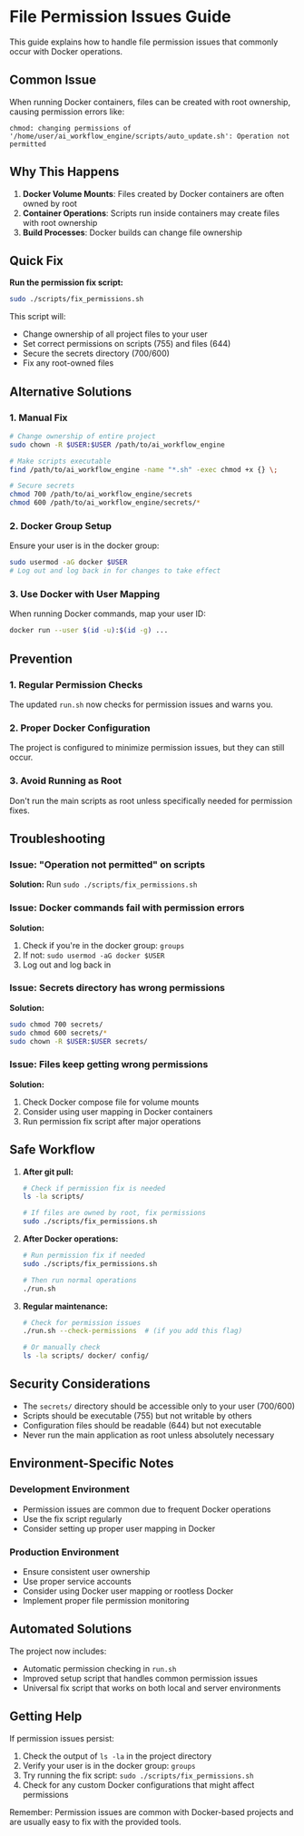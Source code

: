 # File Permission Issues Guide

This guide explains how to handle file permission issues that commonly occur with Docker operations.

## Common Issue

When running Docker containers, files can be created with root ownership, causing permission errors like:
```
chmod: changing permissions of '/home/user/ai_workflow_engine/scripts/auto_update.sh': Operation not permitted
```

## Why This Happens

1. **Docker Volume Mounts**: Files created by Docker containers are often owned by root
2. **Container Operations**: Scripts run inside containers may create files with root ownership
3. **Build Processes**: Docker builds can change file ownership

## Quick Fix

**Run the permission fix script:**
```bash
sudo ./scripts/fix_permissions.sh
```

This script will:
- Change ownership of all project files to your user
- Set correct permissions on scripts (755) and files (644)
- Secure the secrets directory (700/600)
- Fix any root-owned files

## Alternative Solutions

### 1. Manual Fix
```bash
# Change ownership of entire project
sudo chown -R $USER:$USER /path/to/ai_workflow_engine

# Make scripts executable
find /path/to/ai_workflow_engine -name "*.sh" -exec chmod +x {} \;

# Secure secrets
chmod 700 /path/to/ai_workflow_engine/secrets
chmod 600 /path/to/ai_workflow_engine/secrets/*
```

### 2. Docker Group Setup
Ensure your user is in the docker group:
```bash
sudo usermod -aG docker $USER
# Log out and log back in for changes to take effect
```

### 3. Use Docker with User Mapping
When running Docker commands, map your user ID:
```bash
docker run --user $(id -u):$(id -g) ...
```

## Prevention

### 1. Regular Permission Checks
The updated `run.sh` now checks for permission issues and warns you.

### 2. Proper Docker Configuration
The project is configured to minimize permission issues, but they can still occur.

### 3. Avoid Running as Root
Don't run the main scripts as root unless specifically needed for permission fixes.

## Troubleshooting

### Issue: "Operation not permitted" on scripts
**Solution:** Run `sudo ./scripts/fix_permissions.sh`

### Issue: Docker commands fail with permission errors
**Solution:** 
1. Check if you're in the docker group: `groups`
2. If not: `sudo usermod -aG docker $USER`
3. Log out and log back in

### Issue: Secrets directory has wrong permissions
**Solution:** 
```bash
sudo chmod 700 secrets/
sudo chmod 600 secrets/*
sudo chown -R $USER:$USER secrets/
```

### Issue: Files keep getting wrong permissions
**Solution:** 
1. Check Docker compose file for volume mounts
2. Consider using user mapping in Docker containers
3. Run permission fix script after major operations

## Safe Workflow

1. **After git pull:**
   ```bash
   # Check if permission fix is needed
   ls -la scripts/
   
   # If files are owned by root, fix permissions
   sudo ./scripts/fix_permissions.sh
   ```

2. **After Docker operations:**
   ```bash
   # Run permission fix if needed
   sudo ./scripts/fix_permissions.sh
   
   # Then run normal operations
   ./run.sh
   ```

3. **Regular maintenance:**
   ```bash
   # Check for permission issues
   ./run.sh --check-permissions  # (if you add this flag)
   
   # Or manually check
   ls -la scripts/ docker/ config/
   ```

## Security Considerations

- The `secrets/` directory should be accessible only to your user (700/600)
- Scripts should be executable (755) but not writable by others
- Configuration files should be readable (644) but not executable
- Never run the main application as root unless absolutely necessary

## Environment-Specific Notes

### Development Environment
- Permission issues are common due to frequent Docker operations
- Use the fix script regularly
- Consider setting up proper user mapping in Docker

### Production Environment
- Ensure consistent user ownership
- Use proper service accounts
- Consider using Docker user mapping or rootless Docker
- Implement proper file permission monitoring

## Automated Solutions

The project now includes:
- Automatic permission checking in `run.sh`
- Improved setup script that handles common permission issues
- Universal fix script that works on both local and server environments

## Getting Help

If permission issues persist:
1. Check the output of `ls -la` in the project directory
2. Verify your user is in the docker group: `groups`
3. Try running the fix script: `sudo ./scripts/fix_permissions.sh`
4. Check for any custom Docker configurations that might affect permissions

Remember: Permission issues are common with Docker-based projects and are usually easy to fix with the provided tools.